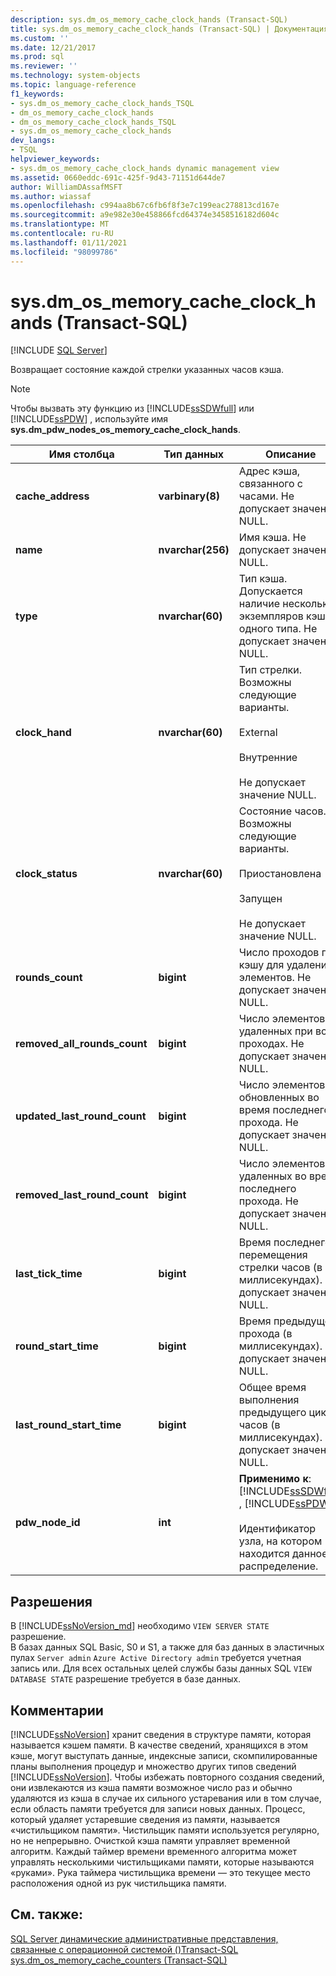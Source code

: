 ```yaml
---
description: sys.dm_os_memory_cache_clock_hands (Transact-SQL)
title: sys.dm_os_memory_cache_clock_hands (Transact-SQL) | Документация Майкрософт
ms.custom: ''
ms.date: 12/21/2017
ms.prod: sql
ms.reviewer: ''
ms.technology: system-objects
ms.topic: language-reference
f1_keywords:
- sys.dm_os_memory_cache_clock_hands_TSQL
- dm_os_memory_cache_clock_hands
- dm_os_memory_cache_clock_hands_TSQL
- sys.dm_os_memory_cache_clock_hands
dev_langs:
- TSQL
helpviewer_keywords:
- sys.dm_os_memory_cache_clock_hands dynamic management view
ms.assetid: 0660eddc-691c-425f-9d43-71151d644de7
author: WilliamDAssafMSFT
ms.author: wiassaf
ms.openlocfilehash: c994aa8b67c6fb6f8f3e7c199eac278813cd167e
ms.sourcegitcommit: a9e982e30e458866fcd64374e3458516182d604c
ms.translationtype: MT
ms.contentlocale: ru-RU
ms.lasthandoff: 01/11/2021
ms.locfileid: "98099786"
---
```

# <a name="sysdm_os_memory_cache_clock_hands-transact-sql"></a>sys.dm_os_memory_cache_clock_hands (Transact-SQL)
[!INCLUDE [SQL Server](../../includes/applies-to-version/sqlserver.md)]

  Возвращает состояние каждой стрелки указанных часов кэша.  
  
> [!NOTE]  
>  Чтобы вызвать эту функцию из [!INCLUDE[ssSDWfull](../../includes/sssdwfull-md.md)] или [!INCLUDE[ssPDW](../../includes/sspdw-md.md)] , используйте имя **sys.dm_pdw_nodes_os_memory_cache_clock_hands**.  
  
|Имя столбца|Тип данных|Описание|  
|-----------------|---------------|-----------------|  
|**cache_address**|**varbinary(8)**|Адрес кэша, связанного с часами. Не допускает значение NULL.|  
|**name**|**nvarchar(256)**|Имя кэша. Не допускает значение NULL.|  
|**type**|**nvarchar(60)**|Тип кэша. Допускается наличие нескольких экземпляров кэша одного типа. Не допускает значение NULL.|  
|**clock_hand**|**nvarchar(60)**|Тип стрелки. Возможны следующие варианты.<br /><br /> External<br /><br /> Внутренние<br /><br /> Не допускает значение NULL.|  
|**clock_status**|**nvarchar(60)**|Состояние часов. Возможны следующие варианты.<br /><br /> Приостановлена<br /><br /> Запущен<br /><br /> Не допускает значение NULL.|  
|**rounds_count**|**bigint**|Число проходов по кэшу для удаления элементов. Не допускает значение NULL.|  
|**removed_all_rounds_count**|**bigint**|Число элементов, удаленных при всех проходах. Не допускает значение NULL.|  
|**updated_last_round_count**|**bigint**|Число элементов, обновленных во время последнего прохода. Не допускает значение NULL.|  
|**removed_last_round_count**|**bigint**|Число элементов, удаленных во время последнего прохода. Не допускает значение NULL.|  
|**last_tick_time**|**bigint**|Время последнего перемещения стрелки часов (в миллисекундах). Не допускает значение NULL.|  
|**round_start_time**|**bigint**|Время предыдущего прохода (в миллисекундах). Не допускает значение NULL.|  
|**last_round_start_time**|**bigint**|Общее время выполнения предыдущего цикла часов (в миллисекундах). Не допускает значение NULL.|  
|**pdw_node_id**|**int**|**Применимо к**: [!INCLUDE[ssSDWfull](../../includes/sssdwfull-md.md)] , [!INCLUDE[ssPDW](../../includes/sspdw-md.md)]<br /><br /> Идентификатор узла, на котором находится данное распределение.|  
  
## <a name="permissions"></a>Разрешения  

В [!INCLUDE[ssNoVersion_md](../../includes/ssnoversion-md.md)] необходимо `VIEW SERVER STATE` разрешение.   
В базах данных SQL Basic, S0 и S1, а также для баз данных в эластичных пулах `Server admin` `Azure Active Directory admin` требуется учетная запись или. Для всех остальных целей службы базы данных SQL `VIEW DATABASE STATE` разрешение требуется в базе данных.   
  
## <a name="remarks"></a>Комментарии  
 [!INCLUDE[ssNoVersion](../../includes/ssnoversion-md.md)] хранит сведения в структуре памяти, которая называется кэшем памяти. В качестве сведений, хранящихся в этом кэше, могут выступать данные, индексные записи, скомпилированные планы выполнения процедур и множество других типов сведений [!INCLUDE[ssNoVersion](../../includes/ssnoversion-md.md)]. Чтобы избежать повторного создания сведений, они извлекаются из кэша памяти возможное число раз и обычно удаляются из кэша в случае их сильного устаревания или в том случае, если область памяти требуется для записи новых данных. Процесс, который удаляет устаревшие сведения из памяти, называется «чистильщиком памяти». Чистильщик памяти используется регулярно, но не непрерывно. Очисткой кэша памяти управляет временной алгоритм. Каждый таймер времени временного алгоритма может управлять несколькими чистильщиками памяти, которые называются «руками». Рука таймера чистильщика времени — это текущее место расположения одной из рук чистильщика памяти.  

## <a name="see-also"></a>См. также:  
 [SQL Server динамические административные представления, связанные с операционной системой &#40;&#41;Transact-SQL ](../../relational-databases/system-dynamic-management-views/sql-server-operating-system-related-dynamic-management-views-transact-sql.md)    
 [sys.dm_os_memory_cache_counters &#40;Transact-SQL&#41;](../../relational-databases/system-dynamic-management-views/sys-dm-os-memory-cache-counters-transact-sql.md)
  


